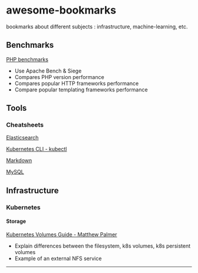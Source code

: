 # awesome-bookmarks
bookmarks about different subjects : infrastructure, machine-learning, etc.

## Benchmarks

[PHP benchmarks](http://www.phpbenchmarks.com/fr/)

* Use Apache Bench & Siege
* Compares PHP version performance
* Compares popular HTTP frameworks performance
* Compare popular templating frameworks performance

## Tools

### Cheatsheets

[Elasticsearch](http://elasticsearch-cheatsheet.jolicode.com/)

[Kubernetes CLI - kubectl](https://kubernetes.io/docs/reference/kubectl/cheatsheet/)

[Markdown](https://github.com/adam-p/markdown-here/wiki/Markdown-Cheatsheet)

[MySQL](https://devhints.io/mysql)

## Infrastructure

### Kubernetes

#### Storage

[Kubernetes Volumes Guide - Matthew Palmer](https://matthewpalmer.net/kubernetes-app-developer/articles/kubernetes-volumes-example-nfs-persistent-volume.html)

* Explain differences between the filesystem, k8s volumes, k8s persistent volumes
* Example of an external NFS service 

---
